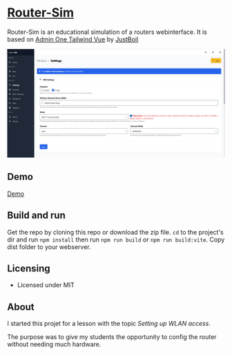 # [Router-Sim](https://github.com/jomaway/router-sim)

Router-Sim is an educational simulation of a routers webinterface.
It is based on [Admin One Tailwind Vue](https://justboil.me/tailwind-admin-templates/free-vue-dashboard/) by [JustBoil](https://justboil.me/)

![Screenshot](./screenshot.png)

## Demo

[Demo](https://jomaway.github.io/router-sim)

## Build and run

Get the repo by cloning this repo or download the zip file.
`cd` to the project's dir and run `npm install`
then run `npm run build` or `npm run build:vite`. 
Copy dist folder to your webserver.

## Licensing

- Licensed under MIT

## About

I started this projet for a lesson with the topic *Setting up WLAN access*.

The purpose was to give my students the opportunity to config the router without needing much hardware.
